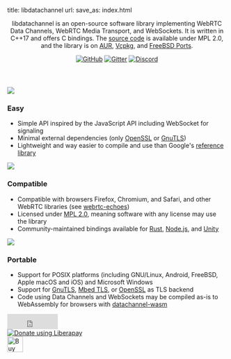 title: libdatachannel
url:
save_as: index.html

<div id="home">
	<header>
		<p>libdatachannel is an open-source software library implementing WebRTC Data Channels, WebRTC Media Transport, and WebSockets. It is written in C++17 and offers C bindings. The <a href="https://github.com/paullouisageneau/libdatachannel">source code</a> is available under MPL 2.0, and the library is on <a href="https://aur.archlinux.org/packages/libdatachannel/">AUR</a>, <a href="https://github.com/Microsoft/vcpkg/tree/master/ports/libdatachannel">Vcpkg</a>, and <a href="https://github.com/Microsoft/vcpkg/tree/master/ports/libdatachannel">FreeBSD Ports</a>.</p>
		<div class="social">
			<a href="https://github.com/paullouisageneau/libdatachannel"><img src="/images/icon_github.png" alt="GitHub"></a>
			<a href="https://gitter.im/libdatachannel/community"><img src="/images/icon_gitter.png" alt="Gitter"></a>
			<a href="https://discord.gg/jXAP8jp3Nn"><img src="/images/icon_discord.png" alt="Discord"></a>
		</div>
	</header>
	<section>
		<img src="/images/icon_easy.png">
		<h3>Easy</h3>
		<ul>
			<li>Simple API inspired by the JavaScript API including WebSocket for signaling</li>
			<li>Minimal external dependencies (only <a href="https://www.openssl.org/">OpenSSL</a> or <a href="https://www.openssl.org/">GnuTLS</a>)
			<li>Lightweight and way easier to compile and use than Google's <a href="https://webrtc.googlesource.com/src/">reference library</a>
		</ul>
	</section>
	<section>
		<img src="/images/icon_compatible.png">
		<h3>Compatible</h3>
		<ul>
			<li>Compatible with browsers Firefox, Chromium, and Safari, and other WebRTC libraries (see <a href="https://github.com/sipsorcery/webrtc-echoes">webrtc-echoes</a>)</li>
			<li>Licensed under <a href="https://www.mozilla.org/en-US/MPL/2.0/FAQ/">MPL 2.0</a>, meaning software with any license may use the library</li>
			<li>Community-maintained bindings available for <a href="https://github.com/lerouxrgd/datachannel-rs">Rust</a>, <a href="https://github.com/murat-dogan/node-datachannel">Node.js</a>, and <a href="https://github.com/hanseuljun/datachannel-unity">Unity</a></li>
		</ul>
	</section>
	<section>
		<img src="/images/icon_portable.png">
		<h3>Portable</h3>
		<ul>
			<li>Support for POSIX platforms (including GNU/Linux, Android, FreeBSD, Apple macOS and iOS) and Microsoft Windows</li>
			<li>Support for <a href="https://www.gnutls.org/">GnuTLS</a>, <a href="https://www.trustedfirmware.org/projects/mbed-tls/">Mbed TLS</a>, or <a href="https://www.openssl.org/">OpenSSL</a> as TLS backend
			<li>Code using Data Channels and WebSockets may be compiled as-is to WebAssembly for browsers with <a href="https://github.com/paullouisageneau/datachannel-wasm">datachannel-wasm</a></li>
		</ul>
	</section>
	<div class="sponsor">
        <iframe src="https://github.com/sponsors/paullouisageneau/button" title="Sponsor paullouisageneau" height="35" width="116" style="border: 0;"></iframe>
        <div class="liberapay"><a href="https://liberapay.com/paullouisageneau/donate"><img alt="Donate using Liberapay" src="https://liberapay.com/assets/widgets/donate.svg"></a></div>
        <div class="ko-fi"><a href='https://ko-fi.com/A0A8CIDHU' target='_blank'><img height='36' style='border:0px;height:36px;' src='https://cdn.ko-fi.com/cdn/kofi3.png?v=3' border='0' alt='Buy Me a Coffee at ko-fi.com' /></a></div>
	</div>

